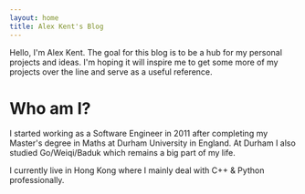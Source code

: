 ```yaml
---
layout: home
title: Alex Kent's Blog
---
```


Hello, I'm Alex Kent. The goal for this blog is to be a hub for my personal projects and ideas. I'm hoping it will inspire me to get some more of my projects over the line and serve as a useful reference.

# Who am I?
I started working as a Software Engineer in 2011 after completing my Master's degree in Maths at Durham University in England. At Durham I also studied Go/Weiqi/Baduk which remains a big part of my life.

I currently live in Hong Kong where I mainly deal with C++ & Python professionally.
